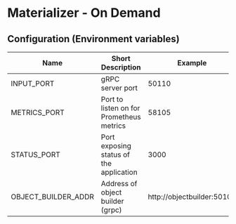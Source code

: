 # Materializer - On Demand

## Configuration (Environment variables)

| Name                 | Short Description                                 | Example                      | Mandatory  | Default |
|----------------------|---------------------------------------------------|------------------------------|------------|---------|
| INPUT_PORT           | gRPC server port                                  | 50110                        | yes        | no      |
| METRICS_PORT         | Port to listen on for Prometheus metrics          | 58105                        | no(default)| 58105   |
| STATUS_PORT          | Port exposing status of the application           | 3000                         | no(default)| 3000    |
| OBJECT_BUILDER_ADDR  | Address of object builder (grpc)                  | http://objectbuilder:50101   | yes        | no      |

